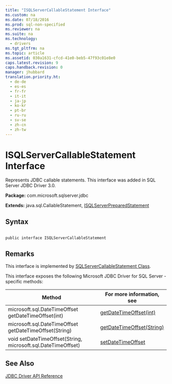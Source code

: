 ```yaml
---
title: "ISQLServerCallableStatement Interface"
ms.custom: na
ms.date: 07/18/2016
ms.prod: sql-non-specified
ms.reviewer: na
ms.suite: na
ms.technology: 
  - drivers
ms.tgt_pltfrm: na
ms.topic: article
ms.assetid: 030a1631-cfcd-41e0-beb5-47f93c01e8e0
caps.latest.revision: 9
caps.handback.revision: 0
manager: jhubbard
translation.priority.ht: 
  - de-de
  - es-es
  - fr-fr
  - it-it
  - ja-jp
  - ko-kr
  - pt-br
  - ru-ru
  - sv-se
  - zh-cn
  - zh-tw
---
```

# ISQLServerCallableStatement Interface
  Represents JDBC callable statements. This interface was added in  SQL Server  JDBC Driver 3.0.  
  
 **Package:** com.microsoft.sqlserver.jdbc  
  
 **Extends:** java.sql.CallableStatement, [ISQLServerPreparedStatement](../content/ISQLServerPreparedStatement-Interface.md)  
  
## Syntax  
  
```  
  
public interface ISQLServerCallableStatement  
```  
  
## Remarks  
 This interface is implemented by [SQLServerCallableStatement Class](../content/SQLServerCallableStatement-Class.md).  
  
 This interface exposes the following  Microsoft JDBC Driver for SQL Server -specific methods:  
  
|Method|For more information, see|  
|------------|-------------------------------|  
|microsoft.sql.DateTimeOffset getDateTimeOffset(int)|[getDateTimeOffset(int)](../content/getDateTimeOffset-Method--int-.md)|  
|microsoft.sql.DateTimeOffset getDateTimeOffset(String)|[getDateTimeOffset(String)](../content/getDateTimeOffset-Method--String-.md)|  
|void setDateTimeOffset(String, microsoft.sql.DateTimeOffset)|[setDateTimeOffset](../content/setDateTimeOffset-Method--SQLServerCallableStatement-.md)|  
  
## See Also  
 [JDBC Driver API Reference](../content/JDBC-Driver-API-Reference.md)  
  
  